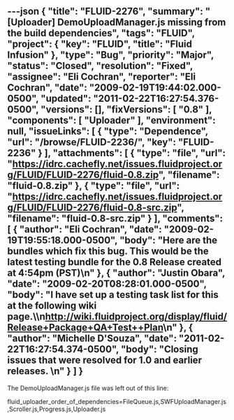 ---json
{
  "title": "FLUID-2276",
  "summary": "[Uploader] DemoUploadManager.js missing from the build dependencies",
  "tags": "FLUID",
  "project": {
    "key": "FLUID",
    "title": "Fluid Infusion"
  },
  "type": "Bug",
  "priority": "Major",
  "status": "Closed",
  "resolution": "Fixed",
  "assignee": "Eli Cochran",
  "reporter": "Eli Cochran",
  "date": "2009-02-19T19:44:02.000-0500",
  "updated": "2011-02-22T16:27:54.376-0500",
  "versions": [],
  "fixVersions": [
    "0.8"
  ],
  "components": [
    "Uploader"
  ],
  "environment": null,
  "issueLinks": [
    {
      "type": "Dependence",
      "url": "/browse/FLUID-2236/",
      "key": "FLUID-2236"
    }
  ],
  "attachments": [
    {
      "type": "file",
      "url": "https://idrc.cachefly.net/issues.fluidproject.org/FLUID/FLUID-2276/fluid-0.8.zip",
      "filename": "fluid-0.8.zip"
    },
    {
      "type": "file",
      "url": "https://idrc.cachefly.net/issues.fluidproject.org/FLUID/FLUID-2276/fluid-0.8-src.zip",
      "filename": "fluid-0.8-src.zip"
    }
  ],
  "comments": [
    {
      "author": "Eli Cochran",
      "date": "2009-02-19T19:55:18.000-0500",
      "body": "Here are the bundles which fix this bug. This would be the latest testing bundle for the 0.8 Release created at 4:54pm (PST)\n"
    },
    {
      "author": "Justin Obara",
      "date": "2009-02-20T08:28:01.000-0500",
      "body": "I have set up a testing task list for this at the following wiki page.\\\n<http://wiki.fluidproject.org/display/fluid/Release+Package+QA+Test++Plan>\n"
    },
    {
      "author": "Michelle D'Souza",
      "date": "2011-02-22T16:27:54.374-0500",
      "body": "Closing issues that were resolved for 1.0 and earlier releases.&#x20;\n"
    }
  ]
}
---
The DemoUploadManager.js file was left out of this line:

fluid\_uploader\_order\_of\_dependencies=FileQueue.js,SWFUploadManager.js,Scroller.js,Progress.js,Uploader.js

        